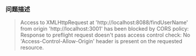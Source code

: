 ### 问题描述
> Access to XMLHttpRequest at 'http://localhost:8088/findUserName' from origin 'http://localhost:3001' has been blocked by CORS policy: Response to preflight request doesn't pass access control check: No 'Access-Control-Allow-Origin' header is present on the requested resource.